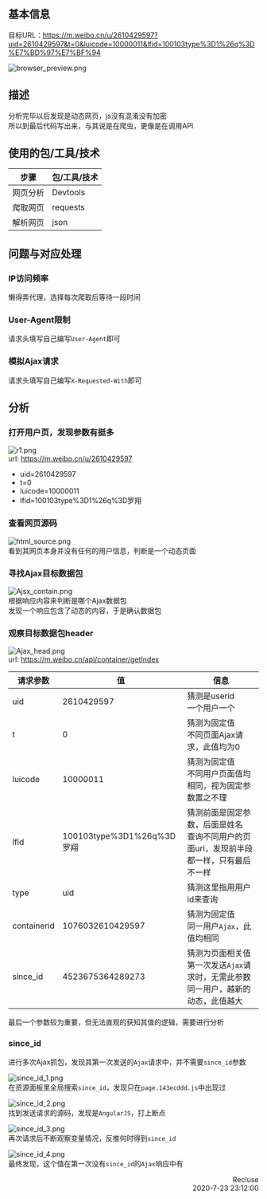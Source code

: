 ## 基本信息
目标URL：https://m.weibo.cn/u/2610429597?uid=2610429597&t=0&luicode=10000011&lfid=100103type%3D1%26q%3D%E7%BD%97%E7%BF%94  
<!-- ![](info/../info_res/browser_preview.png) -->
![browser_preview.png](https://i.loli.net/2020/08/18/19dpAnNhR5IoHXM.png)  


## 描述  
分析完毕以后发现是动态网页，js没有混淆没有加密  
所以到最后代码写出来，与其说是在爬虫，更像是在调用API

## 使用的包/工具/技术
|步骤|包/工具/技术|
|--|--|
|网页分析|Devtools|
|爬取网页|requests|
|解析网页|json|

## 问题与对应处理  
### IP访问频率  
懒得弄代理，选择每次爬取后等待一段时间  
### User-Agent限制  
请求头填写自己编写`User-Agent`即可  
### 模拟Ajax请求  
请求头填写自己编写`X-Requested-With`即可  

## 分析
### 打开用户页，发现参数有挺多  
<!-- ![](info_res/r1.png)   -->
![r1.png](https://i.loli.net/2020/08/18/f8AnEKsxlpvoOqZ.png)  
url: https://m.weibo.cn/u/2610429597
* uid=2610429597
* t=0
* luicode=10000011
* lfid=100103type%3D1%26q%3D罗翔


### 查看网页源码  
<!-- ![](info_res/html_source.png)   -->
![html_source.png](https://i.loli.net/2020/08/18/rySVFpU2soRKQjH.png)  
看到其网页本身并没有任何的用户信息，判断是一个动态页面  

### 寻找Ajax目标数据包  
<!-- ![](info_res/Ajsx_contain.png) -->
![Ajsx_contain.png](https://i.loli.net/2020/08/18/xqUIk698RQmCerD.png)  
根据响应内容来判断是哪个Ajax数据包  
发现一个响应包含了动态的内容，于是确认数据包  

### 观察目标数据包header  

<!-- ![](info_res/Ajax_head.png) -->
![Ajax_head.png](https://i.loli.net/2020/08/18/mC8SviyOUZ6sRfo.png)  
url: https://m.weibo.cn/api/container/getIndex  

|请求参数|值|信息|
|--|--|--|
|uid |2610429597|猜测是userid<br>一个用户一个 |
|t|0|猜测为固定值<br>不同页面Ajax请求，此值均为0|
|luicode |10000011|猜测为固定值<br>不同用户页面值均相同，视为固定参数置之不理  |
|lfid |100103type%3D1%26q%3D罗翔|猜测前面是固定参数，后面是姓名<br>查询不同用户的页面url，发现前半段都一样，只有最后不一样|
|type |uid|猜测这里指用用户id来查询|
|containerid|1076032610429597  |猜测为固定值<br>同一用户`Ajax`，此值均相同|
|since_id|4523675364289273|猜测为页面相关值<br>第一次发送`Ajax`请求时，无需此参数<br>同一用户，越新的动态，此值越大|

最后一个参数较为重要，但无法直观的获知其值的逻辑，需要进行分析  

### since_id  
进行多次Ajax抓包，发现其第一次发送的`Ajax`请求中，并不需要`since_id`参数  

<!-- ![](info_res/since_id_1.png)   -->
![since_id_1.png](https://i.loli.net/2020/08/18/TqoX9Rc8nkZKuvW.png)  
在资源面板里全局搜索`since_id`，发现只在`page.143ecddd.js`中出现过  

<!-- ![](info_res/since_id_2.png)   -->
![since_id_2.png](https://i.loli.net/2020/08/18/Km8N2vRtUb9d3DV.png)  
找到发送请求的源码，发现是`AngularJS`，打上断点  

<!-- ![](info_res/since_id_3.png)   -->
![since_id_3.png](https://i.loli.net/2020/08/18/MpavRSuPZjig9Dx.png)  
再次请求后不断观察变量情况，反推何时得到`since_id`  

<!-- ![](info_res/since_id_4.png)   -->
![since_id_4.png](https://i.loli.net/2020/08/18/vVj6u8lKXab7fgZ.png)  
最终发现，这个值在第一次没有`since_id`的`Ajax`响应中有  

<p style="text-align:right">Recluse<br>2020-7-23 23:12:00 </p>